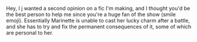Hey, I j wanted a second opinion on a fic I'm making, and I thought you'd be the best person to help me since you're a huge fan of the show (smile emoji). Essentially Marinette is unable to cast her lucky charm after a battle, and she has to try and fix the permanent consequences of it, some of which are personal to her. 
